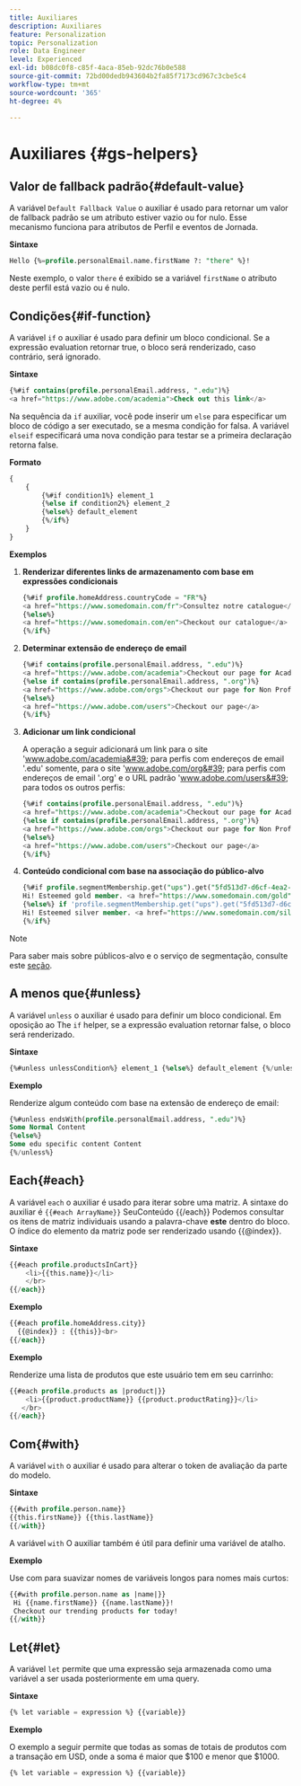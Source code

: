 ```yaml
---
title: Auxiliares
description: Auxiliares
feature: Personalization
topic: Personalization
role: Data Engineer
level: Experienced
exl-id: b08dc0f8-c85f-4aca-85eb-92dc76b0e588
source-git-commit: 72bd00dedb943604b2fa85f7173cd967c3cbe5c4
workflow-type: tm+mt
source-wordcount: '365'
ht-degree: 4%

---
```


# Auxiliares {#gs-helpers}

## Valor de fallback padrão{#default-value}

A variável `Default Fallback Value` o auxiliar é usado para retornar um valor de fallback padrão se um atributo estiver vazio ou for nulo. Esse mecanismo funciona para atributos de Perfil e eventos de Jornada.

**Sintaxe**

```sql
Hello {%=profile.personalEmail.name.firstName ?: "there" %}!
```

Neste exemplo, o valor `there` é exibido se a variável `firstName` o atributo deste perfil está vazio ou é nulo.

## Condições{#if-function}

A variável `if` o auxiliar é usado para definir um bloco condicional.
Se a expressão evaluation retornar true, o bloco será renderizado, caso contrário, será ignorado.

**Sintaxe**

```sql
{%#if contains(profile.personalEmail.address, ".edu")%}
<a href="https://www.adobe.com/academia">Check out this link</a>
```

Na sequência da `if` auxiliar, você pode inserir um `else` para especificar um bloco de código a ser executado, se a mesma condição for falsa.
A variável `elseif` especificará uma nova condição para testar se a primeira declaração retorna false.


**Formato**

```sql
{
    {
        {%#if condition1%} element_1 
        {%else if condition2%} element_2 
        {%else%} default_element 
        {%/if%}
    }
}
```

**Exemplos**

1. **Renderizar diferentes links de armazenamento com base em expressões condicionais**

   ```sql
   {%#if profile.homeAddress.countryCode = "FR"%}
   <a href="https://www.somedomain.com/fr">Consultez notre catalogue</a>
   {%else%}
   <a href="https://www.somedomain.com/en">Checkout our catalogue</a>
   {%/if%}
   ```

1. **Determinar extensão de endereço de email**

   ```sql
   {%#if contains(profile.personalEmail.address, ".edu")%}
   <a href="https://www.adobe.com/academia">Checkout our page for Academia personals</a>
   {%else if contains(profile.personalEmail.address, ".org")%}
   <a href="https://www.adobe.com/orgs">Checkout our page for Non Profits</a>
   {%else%}
   <a href="https://www.adobe.com/users">Checkout our page</a>
   {%/if%}
   ```

1. **Adicionar um link condicional**

   A operação a seguir adicionará um link para o site &#39;www.adobe.com/academia&#39; para perfis com endereços de email &#39;.edu&#39; somente, para o site &#39;www.adobe.com/org&#39; para perfis com endereços de email &#39;.org&#39; e o URL padrão &#39;www.adobe.com/users&#39; para todos os outros perfis:

   ```sql
   {%#if contains(profile.personalEmail.address, ".edu")%}
   <a href="https://www.adobe.com/academia">Checkout our page for Academia personals</a>
   {%else if contains(profile.personalEmail.address, ".org")%}
   <a href="https://www.adobe.com/orgs">Checkout our page for Non Profits</a>
   {%else%}
   <a href="https://www.adobe.com/users">Checkout our page</a>
   {%/if%}
   ```

1. **Conteúdo condicional com base na associação do público-alvo**

   ```sql
   {%#if profile.segmentMembership.get("ups").get("5fd513d7-d6cf-4ea2-856a-585150041a8b").status = "existing"%}
   Hi! Esteemed gold member. <a href="https://www.somedomain.com/gold">Checkout your exclusive perks </a>
   {%else%} if 'profile.segmentMembership.get("ups").get("5fd513d7-d6cf-4ea2-856a-585150041a8c").status = "existing"'%}
   Hi! Esteemed silver member. <a href="https://www.somedomain.com/silver">Checkout your exclusive perks </a>
   {%/if%}
   ```

>[!NOTE]
>
>Para saber mais sobre públicos-alvo e o serviço de segmentação, consulte este [seção](../../audience/about-audiences.md).


## A menos que{#unless}

A variável `unless` o auxiliar é usado para definir um bloco condicional. Em oposição ao The `if`  helper, se a expressão evaluation retornar false, o bloco será renderizado.

**Sintaxe**

```sql
{%#unless unlessCondition%} element_1 {%else%} default_element {%/unless%}
```

**Exemplo**

Renderize algum conteúdo com base na extensão de endereço de email:

```sql
{%#unless endsWith(profile.personalEmail.address, ".edu")%}
Some Normal Content
{%else%}
Some edu specific content Content
{%/unless%}
```

## Each{#each}

A variável `each` o auxiliar é usado para iterar sobre uma matriz.
A sintaxe do auxiliar é ```{{#each ArrayName}}``` SeuConteúdo {{/each}}
Podemos consultar os itens de matriz individuais usando a palavra-chave **este** dentro do bloco. O índice do elemento da matriz pode ser renderizado usando {{@index}}.

**Sintaxe**

```sql
{{#each profile.productsInCart}}
    <li>{{this.name}}</li>
    </br>
{{/each}}
```

**Exemplo**

```sql
{{#each profile.homeAddress.city}}
  {{@index}} : {{this}}<br>
{{/each}}
```

**Exemplo**

Renderize uma lista de produtos que este usuário tem em seu carrinho:

```sql
{{#each profile.products as |product|}}
    <li>{{product.productName}} {{product.productRating}}</li>
   </br>
{{/each}}
```

## Com{#with}

A variável `with` o auxiliar é usado para alterar o token de avaliação da parte do modelo.

**Sintaxe**

```sql
{{#with profile.person.name}}
{{this.firstName}} {{this.lastName}}
{{/with}}
```

A variável `with` O auxiliar também é útil para definir uma variável de atalho.

**Exemplo**

Use com para suavizar nomes de variáveis longos para nomes mais curtos:

```sql
{{#with profile.person.name as |name|}}
 Hi {{name.firstName}} {{name.lastName}}!
 Checkout our trending products for today!
{{/with}}
```

## Let{#let}

A variável `let` permite que uma expressão seja armazenada como uma variável a ser usada posteriormente em uma query.

**Sintaxe**

```sql
{% let variable = expression %} {{variable}}
```

**Exemplo**

O exemplo a seguir permite que todas as somas de totais de produtos com a transação em USD, onde a soma é maior que $100 e menor que $1000.

```sql
{% let variable = expression %} {{variable}}
```
